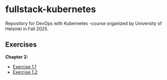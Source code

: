 # fullstack-kubernetes

Repository for DevOps with Kubernetes -course organized by University of Helsinki in Fall 2025.

## Exercises

**Chapter 2:**

- [Exercise 1.1](https://github.com/LeeviHalme/fullstack-kubernetes/tree/1.1/log-output)
- [Exercise 1.2](https://github.com/LeeviHalme/fullstack-kubernetes/tree/1.2/todo-app)
